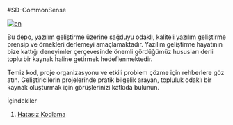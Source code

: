 #SD-CommonSense

[![en](https://img.shields.io/badge/lang-en-red.svg)](https://github.com/kzlsahin/SD-CommonSense/blob/main/README.md)

Bu depo, yazılım geliştirme üzerine sağduyu odaklı, kaliteli yazılım geliştirme prensip ve örnekleri derlemeyi amaçlamaktadır. Yazılım geliştirme hayatının bize kattığı deneyimler çerçevesinde önemli gördüğümüz hususları derli toplu bir kaynak haline getirmek hedeflenmektedir.

Temiz kod, proje organizasyonu ve etkili problem çözme için rehberlere göz atın. Geliştiricilerin projelerinde pratik bilgelik arayan, topluluk odaklı bir kaynak oluşturmak için görüşlerinizi katkıda bulunun.

İçindekiler

1. [Hatasız Kodlama](https://github.com/kzlsahin/SD-CommonSense/blob/main/BUG-FREE-CODDING.tr.md)
